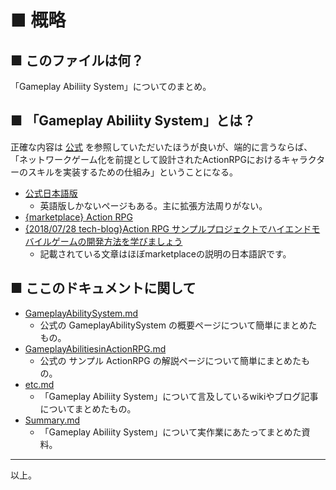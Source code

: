 # ■ 概略

## ■ このファイルは何？
「Gameplay Abiliity System」についてのまとめ。

## ■ 「Gameplay Abiliity System」とは？
正確な内容は [公式](https://docs.unrealengine.com/en-us/Gameplay/GameplayAbilitySystem) を参照していただいたほうが良いが、端的に言うならば、「ネットワークゲーム化を前提として設計されたActionRPGにおけるキャラクターのスキルを実装するための仕組み」ということになる。

* [公式日本語版](http://api.unrealengine.com/JPN/Resources/SampleGames/ARPG/index.html)
	* 英語版しかないページもある。主に拡張方法周りがない。
* [{marketplace} Action RPG](https://www.unrealengine.com/marketplace/ja/action-rpg)
* [{2018/07/28 tech-blog}Action RPG サンプルプロジェクトでハイエンドモバイルゲームの開発方法を学びましょう](https://www.unrealengine.com/ja/tech-blog/learn-how-to-develop-high-end-mobile-games-with-the-action-rpg-sample-project)
	* 記載されている文章はほぼmarketplaceの説明の日本語訳です。

## ■ ここのドキュメントに関して
* [GameplayAbilitySystem.md](GameplayAbilitySystem.md)
	* 公式の GameplayAbilitySystem の概要ページについて簡単にまとめたもの。
* [GameplayAbilitiesinActionRPG.md](GameplayAbilitiesinActionRPG.md)
	* 公式の サンプル ActionRPG の解説ページについて簡単にまとめたもの。
* [etc.md](etc.md)
	*  「Gameplay Abiliity System」について言及しているwikiやブログ記事についてまとめたもの。
* [Summary.md](Summary.md)
	*  「Gameplay Abiliity System」について実作業にあたってまとめた資料。

----
以上。
